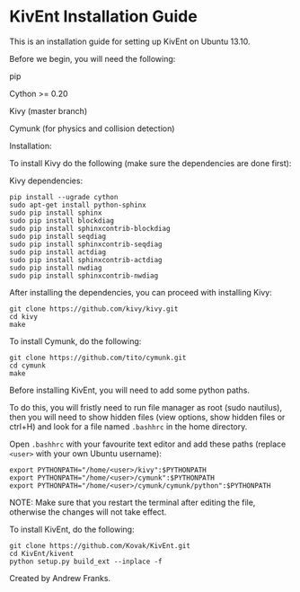 KivEnt Installation Guide
====

This is an installation guide for setting up KivEnt on Ubuntu 13.10.

Before we begin, you will need the following:

pip

Cython >= 0.20 

Kivy (master branch)

Cymunk (for physics and collision detection)

Installation:

To install Kivy do the following (make sure the dependencies are done first):

Kivy dependencies:
```
pip install --ugrade cython
sudo apt-get install python-sphinx
sudo pip install sphinx
sudo pip install blockdiag
sudo pip install sphinxcontrib-blockdiag
sudo pip install seqdiag
sudo pip install sphinxcontrib-seqdiag
sudo pip install actdiag
sudo pip install sphinxcontrib-actdiag
sudo pip install nwdiag
sudo pip install sphinxcontrib-nwdiag
```

After installing the dependencies, you can proceed with installing Kivy:
```
git clone https://github.com/kivy/kivy.git
cd kivy
make
```
To install Cymunk, do the following:
```
git clone https://github.com/tito/cymunk.git
cd cymunk
make
```
Before installing KivEnt, you will need to add some python paths.

To do this, you will fristly need to run file manager as root (sudo nautilus), then you will need to show hidden files (view options, show hidden files or ctrl+H) and look for a file named ```.bashhrc``` in the home directory.

Open ```.bashhrc``` with your favourite text editor and add these paths (replace ```<user>``` with your own Ubuntu username):
```
export PYTHONPATH="/home/<user>/kivy":$PYTHONPATH
export PYTHONPATH="/home/<user>/cymunk":$PYTHONPATH
export PYTHONPATH="/home/<user>/cymunk/cymunk/python":$PYTHONPATH
```
NOTE: Make sure that you restart the terminal after editing the file, otherwise the changes will not take effect.


To install KivEnt, do the following:
```
git clone https://github.com/Kovak/KivEnt.git
cd KivEnt/kivent
python setup.py build_ext --inplace -f
```

Created by Andrew Franks.

